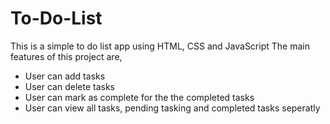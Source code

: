 # To-Do-List
This is a simple to do list app using HTML, CSS and JavaScript
The main features of this project are,
- User can add tasks
- User can delete tasks
- User can mark as complete for the the completed tasks
- User can view all tasks, pending tasking and completed tasks seperatly
